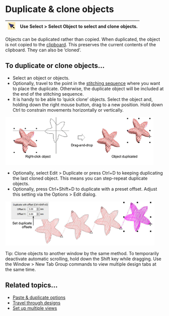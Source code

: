 # Duplicate & clone objects

| ![SelectObject.png](assets/SelectObject.png) | Use Select > Select Object to select and clone objects. |
| -------------------------------------------- | ------------------------------------------------------- |

Objects can be duplicated rather than copied. When duplicated, the object is not copied to the [clipboard](../../glossary/glossary). This preserves the current contents of the clipboard. They can also be ‘cloned’.

## To duplicate or clone objects...

- Select an object or objects.
- Optionally, travel to the point in the [stitching sequence](../../glossary/glossary) where you want to place the duplicate. Otherwise, the duplicate object will be included at the end of the stitching sequence.
- It is handy to be able to ‘quick clone’ objects. Select the object and, holding down the right mouse button, drag to a new position. Hold down Ctrl to constrain movements horizontally or vertically.

![combine00010.png](assets/combine00010.png)

- Optionally, select Edit > Duplicate or press Ctrl+D to keeping duplicating the last cloned object. This means you can step-repeat duplicate objects.
- Optionally, press Ctrl+Shift+D to duplicate with a preset offset. Adjust this setting via the Options > Edit dialog.

![DuplicateRepeatOffsets.png](assets/DuplicateRepeatOffsets.png)

Tip: Clone objects to another window by the same method. To temporarily deactivate automatic scrolling, hold down the Shift key while dragging. Use the Window > New Tab Group commands to view multiple design tabs at the same time.

## Related topics...

- [Paste & duplicate options](../../Setup/settings/Paste_duplicate_options)
- [Travel through designs](../../Basics/view/Travel_through_designs)
- [Set up multiple views](../../Basics/view/Set_up_multiple_views)
